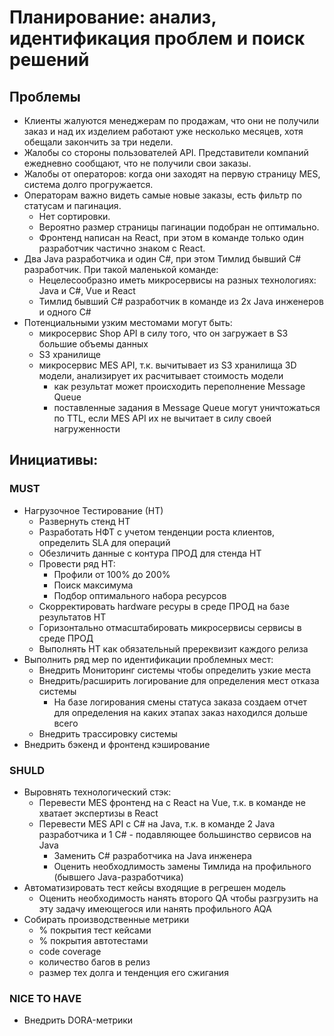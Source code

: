 # Планирование: анализ, идентификация проблем и поиск решений

## Проблемы
* Клиенты жалуются менеджерам по продажам, что они не получили заказ и над их изделием работают уже несколько месяцев, хотя обещали закончить за три недели.
* Жалобы со стороны пользователей API. Представители компаний ежедневно сообщают, что не получили свои заказы.
* Жалобы от операторов: когда они заходят на первую страницу MES, система долго прогружается.
* Операторам важно видеть самые новые заказы, есть фильтр по статусам и пагинация. 
  * Нет сортировки. 
  * Вероятно размер страницы пагинации подобран не оптимально.
  * Фронтенд написан на React, при этом в команде только один разработчик частично знаком с React.
* Два Java разработчика и один C#, при этом Тимлид бывший C# разработчик. При такой маленькой команде:
  * Нецелесообразно иметь микросервисы на разных технологиях: Java и C#, Vue и React
  * Тимлид бывший C# разработчик в команде из 2х Java инженеров и одного C#
* Потенциальными узким местомами могут быть:
  * микросервис Shop API в силу того, что он загружает в S3 большие объемы данных
  * S3 хранилище  
  * микросервис MES API, т.к. вычитывает из S3 хранилища 3D модели, анализирует их расчитывает стоимость модели
    * как результат может происходить переполнение Message Queue
    * поставленные задания в Message Queue могут уничтожаться по TTL, если MES API их не вычитает в силу своей нагруженности
    
## Инициативы:
### MUST
* Нагрузочное Тестирование (НТ)
  * Развернуть стенд НТ
  * Разработать НФТ с учетом тенденции роста клиентов, определить SLA для операций
  * Обезличить данные с контура ПРОД для стенда НТ
  * Провести ряд НТ:
    * Профили от 100% до 200%
    * Поиск максимума 
    * Подбор оптимального набора ресурсов
  * Скорректировать hardware ресуры в среде ПРОД на базе результатов НТ
  * Горизонтально отмасштабировать микросервисы сервисы в среде ПРОД    
  * Выполнять НТ как обязательный пререквизит каждого релиза
* Выполнить ряд мер по идентификации проблемных мест:
  * Внедрить Мониторинг системы чтобы определить узкие места
  * Внедрить/расширить логирование для определения мест отказа системы
    * На базе логирования смены статуса заказа создаем отчет для определения на каких этапах заказ находился дольше всего 
  * Внедрить трассировку системы
* Внедрить бэкенд и фронтенд кэширование

### SHULD
* Выровнять технологический стэк:
  * Перевести MES фронтенд на с React на Vue, т.к. в команде не хватает экспертизы в React
  * Перевести MES API с C# на Java, т.к. в команде 2 Java разработчика и 1 C# - подавляющее большинство сервисов на Java
    * Заменить C# разработчика на Java инженера
    * Оценить необходлимость замены Тимлида на профильного (бывшего Java-разработчика)
* Автоматизировать тест кейсы входящие в регрешен модель
  * Оценить необходимость нанять второго QA чтобы разгрузить на эту задачу имеющегося или нанять профильного AQA
* Собирать производственные метрики
  * % покрытия тест кейсами
  * % покрытия автотестами
  * code coverage
  * количество багов в релиз
  * размер тех долга и тенденция его сжигания

### NICE TO HAVE
* Внедрить DORA-метрики